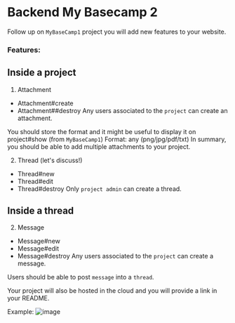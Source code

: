 # Backend My Basecamp 2
Follow up on `MyBaseCamp1` project you will add new features to your website.

### Features:

## Inside a project
1. Attachment
  - Attachment#create
  - Attachment##destroy
Any users associated to the `project` can create an attachment.

You should store the format and it might be useful to display it on project#show (from `MyBaseCamp1`)
Format: any (png/jpg/pdf/txt)
In summary, you should be able to add multiple attachments to your project.

2. Thread (let's discuss!)
  - Thread#new
  - Thread#edit
  - Thread#destroy
Only `project admin` can create a thread.

## Inside a thread
2. Message
  - Message#new
  - Message#edit
  - Message#destroy
Any users associated to the `project` can create a message.

Users should be able to post `message` into a `thread`.

Your project will also be hosted in the cloud and you will provide a link in your README.

Example:
![image](https://github.com/bahtibek-an/Backend-My-basecamp-2/assets/57597976/65c461bd-f56d-4d68-b926-0db672166f4e)
